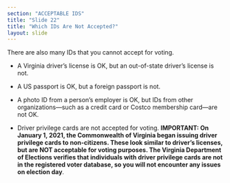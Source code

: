 ```yaml
---
section: "ACCEPTABLE IDS"
title: "Slide 22"
title: "Which IDs Are Not Accepted?"
layout: slide
---
```


There are also many IDs that you cannot accept for voting.

- A Virginia driver’s license is OK, but an out-of-state driver’s license is not.

- A US passport is OK, but a foreign passport is not.

- A photo ID from a person’s employer is OK, but IDs from other organizations—such as a credit card or Costco membership card—are not OK.

- Driver privilege cards are not accepted for voting. **IMPORTANT: On January 1, 2021, the Commonwealth of Virginia began issuing driver privilege cards to non-citizens. These look similar to driver’s licenses, but are NOT acceptable for voting purposes. The Virginia Department of Elections verifies that individuals with driver privilege cards are not in the registered voter database, so you will not encounter any issues on election day**.
